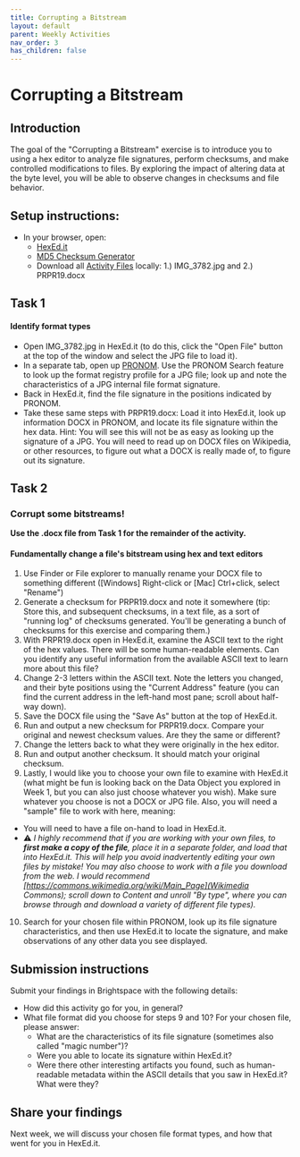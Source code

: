 ```yaml
---
title: Corrupting a Bitstream
layout: default
parent: Weekly Activities
nav_order: 3
has_children: false
---
```


# Corrupting a Bitstream

## Introduction
The goal of the "Corrupting a Bitstream" exercise is to introduce you to using a hex editor to analyze file signatures, perform checksums, and make controlled modifications to files. By exploring the impact of altering data at the byte level, you will be able to observe changes in checksums and file behavior.

## Setup instructions:
* In your browser, open:
  * [HexEd.it](https://hexed.it/)
  * [MD5 Checksum Generator](https://emn178.github.io/online-tools/md5_checksum.html)
  * Download all <a href="https://drive.google.com/drive/folders/1UzQbxCrIcE0LhKNi7QImC4YryopubrKB?usp=sharing" target="_blank">Activity Files</a> locally: 1.) IMG_3782.jpg and 2.) PRPR19.docx

## Task 1
#### Identify format types
* Open IMG_3782.jpg in HexEd.it (to do this, click the "Open File" button at the top of the window and select the JPG file to load it).
* In a separate tab, open up [PRONOM](https://www.nationalarchives.gov.uk/pronom/). Use the PRONOM Search feature to look up the format registry profile for a JPG file; look up and note the characteristics of a JPG internal file format signature.
* Back in HexEd.it, find the file signature in the positions indicated by PRONOM.
* Take these same steps with PRPR19.docx: Load it into HexEd.it, look up information DOCX in PRONOM, and locate its file signature within the hex data. Hint: You will see this will not be as easy as looking up the signature of a JPG. You will need to read up on DOCX files on Wikipedia, or other resources, to figure out what a DOCX is really made of, to figure out its signature.

## Task 2
### Corrupt some bitstreams!

**Use the .docx file from Task 1 for the remainder of the activity.**

#### Fundamentally change a file's bitstream using hex and text editors

1. Use Finder or File explorer to manually rename your DOCX file to something different ([Windows] Right-click or [Mac] Ctrl+click, select "Rename")
2. Generate a checksum for PRPR19.docx and note it somewhere (tip: Store this, and subsequent checksums, in a text file, as a sort of "running log" of checksums generated. You'll be generating a bunch of checksums for this exercise and comparing them.)
3. With PRPR19.docx open in HexEd.it, examine the ASCII text to the right of the hex values. There will be some human-readable elements. Can you identify any useful information from the available ASCII text to learn more about this file?
4. Change 2-3 letters within the ASCII text. Note the letters you changed, and their byte positions using the "Current Address" feature (you can find the current address in the left-hand most pane; scroll about half-way down).
5. Save the DOCX file using the "Save As" button at the top of HexEd.it.
6. Run and output a new checksum for PRPR19.docx. Compare your original and newest checksum values. Are they the same or different?
7. Change the letters back to what they were originally in the hex editor.
8. Run and output another checksum. It should match your original checksum.
9. Lastly, I would like you to choose your own file to examine with HexEd.it (what might be fun is looking back on the Data Object you explored in Week 1, but you can also just choose whatever you wish). Make sure whatever you choose is not a DOCX or JPG file. Also, you will need a "sample" file to work with here, meaning:
  - You will need to have a file on-hand to load in HexEd.it.
  - ⚠️ _I highly recommend that if you are working with your own files, to **first make a copy of the file**, place it in a separate folder, and load that into HexEd.it. This will help you avoid inadvertently editing your own files by mistake! You may also choose to work with a file you download from the web. I would recommend [https://commons.wikimedia.org/wiki/Main_Page](Wikimedia Commons); scroll down to Content and unroll "By type", where you can browse through and download a variety of different file types)._
10. Search for your chosen file within PRONOM, look up its file signature characteristics, and then use HexEd.it to locate the signature, and make observations of any other data you see displayed.

## Submission instructions
Submit your findings in Brightspace with the following details:
* How did this activity go for you, in general?
* What file format did you choose for steps 9 and 10? For your chosen file, please answer:
  - What are the characteristics of its file signature (sometimes also called "magic number")?
  - Were you able to locate its signature within HexEd.it?
  - Were there other interesting artifacts you found, such as human-readable metadata within the ASCII details that you saw in HexEd.it? What were they?

## Share your findings
Next week, we will discuss your chosen file format types, and how that went for you in HexEd.it.